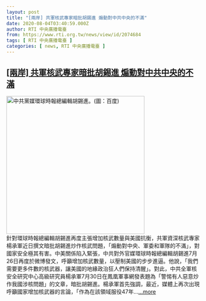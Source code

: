 ```yaml
---
layout: post
title: "[兩岸] 共軍核武專家暗批胡錫進 煽動對中共中央的不滿"
date: 2020-08-04T03:40:59.000Z
author: RTI 中央廣播電臺
from: https://www.rti.org.tw/news/view/id/2074684
tags: [ RTI 中央廣播電臺 ]
categories: [ news, RTI 中央廣播電臺 ]
---
```

<!--1596512459000-->
[[兩岸] 共軍核武專家暗批胡錫進 煽動對中共中央的不滿](https://www.rti.org.tw/news/view/id/2074684)
------

<div>
<img src="https://static.rti.org.tw/assets/thumbnails/2020/07/02/428cd802bc701e71a6abe3a09813bd0e.jpg" width="360" alt="中共黨媒環球時報總編輯胡錫進。(圖：百度)" title="中共黨媒環球時報總編輯胡錫進。(圖：百度)"><br>針對環球時報總編輯胡錫進再度主張增加核武數量與美國抗衡，共軍資深核武專家楊承軍近日撰文暗批胡錫進炒作核武問題，「煽動對中央、軍委和軍隊的不滿」，對國家安全極其有害。中美關係陷入緊張，中共對外官媒環球時報總編輯胡錫進7月26日再度於微博發文，呼籲增加核武數量，以壓制美國的步步進逼。他說，「我們需要更多件數的核武器，讓美國的地緣政治狂人們保持清醒」。對此，中共全軍核安全研究中心高級研究員楊承軍7月30日在鳳凰軍事網發表題為「警惕有人惡意炒作我國涉核問題」的文章，暗批胡錫進。楊承軍首先強調，最近，媒體上再次出現呼籲國家增加核武器的言論，「作為在該領域服役47年...<a target="_blank" href="https://www.rti.org.tw/news/view/id/2074684">...more</a>
</div>
